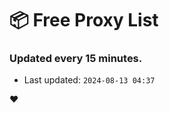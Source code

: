 # :package: Free Proxy List
### Updated every 15 minutes.

- Last updated: `2024-08-13 04:37`

:heart:
